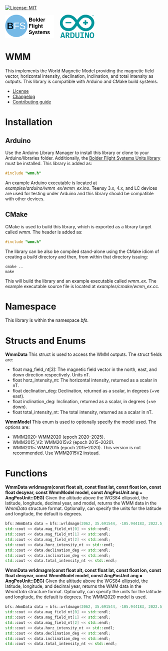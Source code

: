 [![License: MIT](https://img.shields.io/badge/License-MIT-yellow.svg)](https://opensource.org/licenses/MIT)

![Bolder Flight Systems Logo](img/logo-words_75.png) &nbsp; &nbsp; ![Arduino Logo](img/arduino_logo_75.png)

# WMM
This implements the World Magnetic Model providing the magnetic field vector, horizontal intensity, declination, inclination, and total intensity as outputs. This library is compatible with Arduino and CMake build systems.
   * [License](LICENSE.md)
   * [Changelog](CHANGELOG.md)
   * [Contributing guide](CONTRIBUTING.md)

# Installation

## Arduino
Use the Arduino Library Manager to install this library or clone to your Arduino/libraries folder. Additionally, the [Bolder Flight Systems Units library](https://github.com/bolderflight/units) must be installed. This library is added as:

```C++
#include "wmm.h"
```

An example Arduino executable is located at *examples/arduino/wmm_ex/wmm_ex.ino*. Teensy 3.x, 4.x, and LC devices are used for testing under Arduino and this library should be compatible with other devices.

## CMake
CMake is used to build this library, which is exported as a library target called *wmm*. The header is added as:

```C++
#include "wmm.h"
```

The library can be also be compiled stand-alone using the CMake idiom of creating a *build* directory and then, from within that directory issuing:

```
cmake ..
make
```

This will build the library and an example executable called *wmm_ex*. The example executable source file is located at *examples/cmake/wmm_ex.cc*.

# Namespace
This library is within the namespace *bfs*.

# Structs and Enums

**WmmData** This struct is used to access the WMM outputs. The struct fields are:

   * float mag_field_nt[3]: The magnetic field vector in the north, east, and down direction respectively. Units nT.
   * float horz_intensity_nt: The horizontal intensity, returned as a scalar in nT.
   * float declination_deg: Declination, returned as a scalar, in degrees (+ve east).
   * float inclination_deg: Inclination, returned as a scalar, in degrees (+ve down).
   * float total_intensity_nt: The total intensity, returned as a scalar in nT.

**WmmModel** This enum is used to optionally specify the model used. The options are:
   * WMM2020: WMM2020 (epoch 2020–2025).
   * WMM2015_V2: WMM2015v2 (epoch 2015–2020).
   * WMM2015: WMM2015 (epoch 2015–2020). This version is not recommended. Use WMM2015V2 instead.

# Functions
   
**WmmData wrldmagm(const float alt, const float lat, const float lon, const float decyear, const WmmModel model, const AngPosUnit ang = AngPosUnit::DEG)** Given the altitude above the WGS84 ellipsoid, the latitude, longitude, decimal year, and model, returns the WMM data in the *WmmData* structure format. Optionally, can specify the units for the latitude and longitude, the default is degrees.

```C++
bfs::WmmData data = bfs::wrldmagm(2062, 35.691544, -105.944183, 2022.5, bfs::WMM2015_V2);
std::cout << data.mag_field_nt[0] << std::endl;
std::cout << data.mag_field_nt[1] << std::endl;
std::cout << data.mag_field_nt[2] << std::endl;
std::cout << data.horz_intensity_nt << std::endl;
std::cout << data.declination_deg << std::endl;
std::cout << data.inclination_deg << std::endl;
std::cout << data.total_intensity_nt << std::endl;
```

**WmmData wrldmagm(const float alt, const float lat, const float lon, const float decyear, const WmmModel model, const AngPosUnit ang = AngPosUnit::DEG)** Given the altitude above the WGS84 ellipsoid, the latitude, longitude, and decimal year, returns the WMM data in the *WmmData* structure format. Optionally, can specify the units for the latitude and longitude, the default is degrees. The WMM2020 model is used.

```C++
bfs::WmmData data = bfs::wrldmagm(2062, 35.691544, -105.944183, 2022.5);
std::cout << data.mag_field_nt[0] << std::endl;
std::cout << data.mag_field_nt[1] << std::endl;
std::cout << data.mag_field_nt[2] << std::endl;
std::cout << data.horz_intensity_nt << std::endl;
std::cout << data.declination_deg << std::endl;
std::cout << data.inclination_deg << std::endl;
std::cout << data.total_intensity_nt << std::endl;
```

